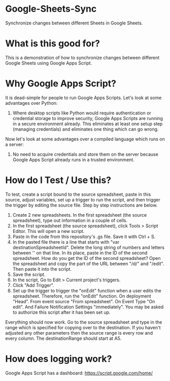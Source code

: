 # Google-Sheets-Sync
Synchronize changes between different Sheets in Google Sheets.

# What is this good for?
This is a demonstration of how to synchronize changes between different Google Sheets using Google Apps Script.

# Why Google Apps Script?
It is dead-simple for people to run Google Apps Scripts. Let's look at some advantages over Python:
1. Where desktop scripts like Python would require authentication or credential storage to improve security, Google Apps Scripts are running in a secure environment already. This eliminates at least one setup step (managing credentials) and eliminates one thing which can go wrong.

Now let's look at some advantages over a compiled language which runs on a server:
1. No need to acquire credentials and store them on the server because Google Apps Script already runs in a trusted environment.

# How do I Test / Use this?
To test, create a script bound to the source spreadsheet, paste in this source, adjust variables, set up a trigger to run the script, and then trigger the trigger by editing the source file. Step by step instructions are below.
1. Create 2 new spreadsheets. In the first spreadsheet (the source spreadsheet), type out information in a couple of cells.
2. In the first spreadsheet (the source spreadsheet), click Tools > Script Editor. This will open a new script.
3. Paste in the code from this repository's .gs file. Save it with Ctrl + S.
4. In the pasted file there is a line that starts with "var destinationSpreadsheetId". Delete the long string of numbers and letters between '' on that line. In its place, paste in the ID of the second spreadsheet. How do you get the ID of the second spreadsheet? Open the spreadsheet and copy the part of the URL between "/d/" and "/edit". Then paste it into the script.
5. Save the script.
6. In the script, Go to Edit > Current project's triggers.
7. Click "Add Trigger".
8. Set up the trigger to trigger the "onEdit" function when a user edits the spreadsheet. Therefore, run the "onEdit" function. On deployment "Head". From event source "From spreadsheet". On Event Type "On edit". And Failure Notification Settings "immediately". You may be asked to authorize this script after it has been set up.

Everything should now work. Go to the source spreadsheet and type in the range which is specified for copying over to the destination. If you haven't adjusted any other parameters then the source range is every row and every column. The destinationRange should start at A5.

# How does logging work?
Google Apps Script has a dashboard: https://script.google.com/home/
